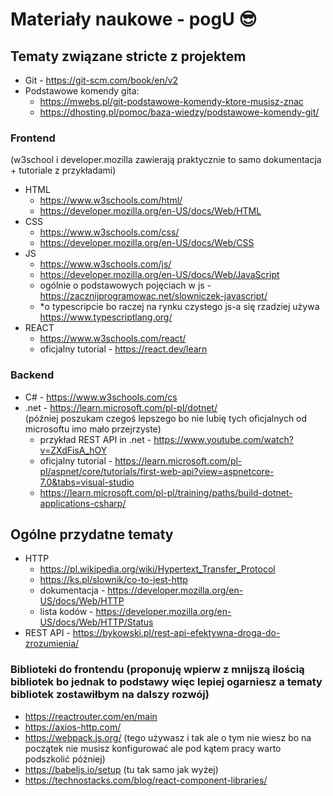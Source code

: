 # Materiały naukowe - pogU 😎

## Tematy związane stricte z projektem

-   Git - https://git-scm.com/book/en/v2
-   Podstawowe komendy gita:
    -   https://mwebs.pl/git-podstawowe-komendy-ktore-musisz-znac
    -   https://dhosting.pl/pomoc/baza-wiedzy/podstawowe-komendy-git/

### Frontend

(w3school i developer.mozilla zawierają praktycznie to samo dokumentacja + tutoriale z przykładami)

-   HTML
    -   https://www.w3schools.com/html/
    -   https://developer.mozilla.org/en-US/docs/Web/HTML
-   CSS
    -   https://www.w3schools.com/css/
    -   https://developer.mozilla.org/en-US/docs/Web/CSS
-   JS
    -   https://www.w3schools.com/js/
    -   https://developer.mozilla.org/en-US/docs/Web/JavaScript
    -   ogólnie o podstawowych pojęciach w js - https://zacznijprogramowac.net/slowniczek-javascript/
    -   \*o typescripcie bo raczej na rynku czystego js-a się rzadziej używa https://www.typescriptlang.org/
-   REACT
    -   https://www.w3schools.com/react/
    -   oficjalny tutorial - https://react.dev/learn

### Backend

-   C# - https://www.w3schools.com/cs
-   .net - https://learn.microsoft.com/pl-pl/dotnet/ <br> (później poszukam czegoś lepszego bo nie lubię tych oficjalnych od microsoftu imo mało przejrzyste)
    -   przykład REST API in .net - https://www.youtube.com/watch?v=ZXdFisA_hOY
    -   oficjalny tutorial - https://learn.microsoft.com/pl-pl/aspnet/core/tutorials/first-web-api?view=aspnetcore-7.0&tabs=visual-studio
    -   https://learn.microsoft.com/pl-pl/training/paths/build-dotnet-applications-csharp/

## Ogólne przydatne tematy

-   HTTP
    -   https://pl.wikipedia.org/wiki/Hypertext_Transfer_Protocol
    -   https://ks.pl/slownik/co-to-jest-http
    -   dokumentacja - https://developer.mozilla.org/en-US/docs/Web/HTTP
    -   lista kodów - https://developer.mozilla.org/en-US/docs/Web/HTTP/Status
-   REST API - https://bykowski.pl/rest-api-efektywna-droga-do-zrozumienia/

### Biblioteki do frontendu (proponuję wpierw z mnijszą ilością bibliotek bo jednak to podstawy więc lepiej ogarniesz a tematy bibliotek zostawiłbym na dalszy rozwój)

-   https://reactrouter.com/en/main
-   https://axios-http.com/
-   https://webpack.js.org/ (tego używasz i tak ale o tym nie wiesz bo na początek nie musisz konfigurować ale pod kątem pracy warto podszkolić później)
-   https://babeljs.io/setup (tu tak samo jak wyżej)
-   https://technostacks.com/blog/react-component-libraries/
